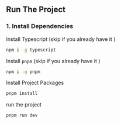 

## Run The Project

### 1. Install Dependencies

Install Typescript (skip if you already have it )

```bash
npm i -g typescript
```

Install `pnpm` (skip if you already have it )

```bash
npm i -g pnpm
```

Install Project Packages

```bash
pnpm install
```

run the project

```bash
pnpm run dev
```
